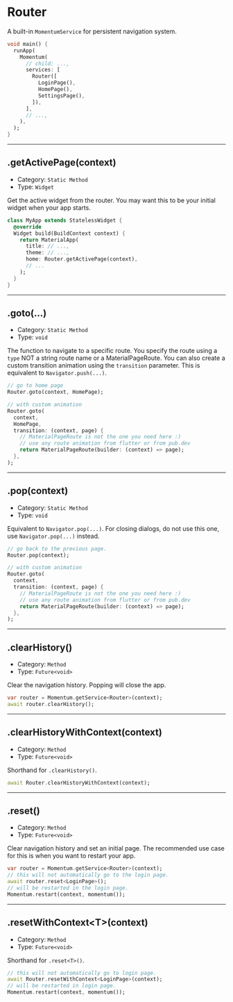 # Router
A built-in `MomentumService` for persistent navigation system.
```dart
void main() {
  runApp(
    Momentum(
      // child: ...,
      services: [
        Router([
          LoginPage(),
          HomePage(),
          SettingsPage(),
        ]),
      ],
      // ...,
    ),
  );
}
```

<hr>

## .getActivePage(context)
- Category: `Static Method`
- Type: `Widget`

Get the active widget from the router. You may want this to be your initial widget when your app starts.
```dart
class MyApp extends StatelessWidget {
  @override
  Widget build(BuildContext context) {
    return MaterialApp(
      title: // ...,
      theme: // ...,
      home: Router.getActivePage(context),
      // ...
    );
  }
}
```

<hr>

## .goto(...)
- Category: `Static Method`
- Type: `void`

The function to navigate to a specific route. You specify the route using a `type` NOT a string route name or a MaterialPageRoute. You can also create a custom transition animation using the `transition` parameter. This is equivalent to `Navigator.push(...)`.
```dart
// go to home page
Router.goto(context, HomePage);

// with custom animation
Router.goto(
  context,
  HomePage,
  transition: (context, page) {
    // MaterialPageRoute is not the one you need here :)
    // use any route animation from flutter or from pub.dev
    return MaterialPageRoute(builder: (context) => page);
  },
);
```

<hr>

## .pop(context)
- Category: `Static Method`
- Type: `void`

Equivalent to `Navigator.pop(...)`. For closing dialogs, do not use this one, use `Navigator.pop(...)` instead.
```dart
// go back to the previous page.
Router.pop(context);

// with custom animation
Router.goto(
  context,
  transition: (context, page) {
    // MaterialPageRoute is not the one you need here :)
    // use any route animation from flutter or from pub.dev
    return MaterialPageRoute(builder: (context) => page);
  },
);
```

<hr>

## .clearHistory()
- Category: `Method`
- Type: `Future<void>`

Clear the navigation history. Popping will close the app.
```dart
var router = Momentum.getService<Router>(context);
await router.clearHistory();
```

<hr>

## .clearHistoryWithContext(context)
- Category: `Method`
- Type: `Future<void>`

Shorthand for `.clearHistory()`.
```dart
await Router.clearHistoryWithContext(context);
```

<hr>

## .reset<T>()
- Category: `Method`
- Type: `Future<void>`

Clear navigation history and set an initial page. The recommended use case for this is when you want to restart your app.
```dart
var router = Momentum.getService<Router>(context);
// this will not automatically go to the login page.
await router.reset<LoginPage>();
// will be restarted in the login page.
Momentum.restart(context, momentum());
```

<hr>

## .resetWithContext\<T\>(context)
- Category: `Method`
- Type: `Future<void>`

Shorthand for `.reset<T>()`.
```dart
// this will not automatically go to login page.
await Router.resetWithContext<LoginPage>(context);
// will be restarted in login page.
Momentum.restart(context, momentum());
```